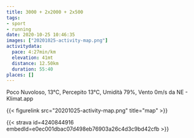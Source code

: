 ```yaml
---
title: 3000 + 2x2000 + 2x500 
tags:
- sport
- running
date: 2020-10-25 10:46:35
images: ["20201025-activity-map.png"]
activitydata:
  pace: 4:27min/km
  elevation: 41mt
  distance: 12.50km
  duration: 55:40
places: []
---
```


Poco Nuvoloso, 13°C, Percepito 13°C, Umidità 79%, Vento 0m/s da NE - Klimat.app



{{< figurelink src="20201025-activity-map.png" title="map" >}}


{{< strava id=4240844916 embedId=e0ec001dbac07d498eb76903a26c4d3c9bd42cfb >}}
